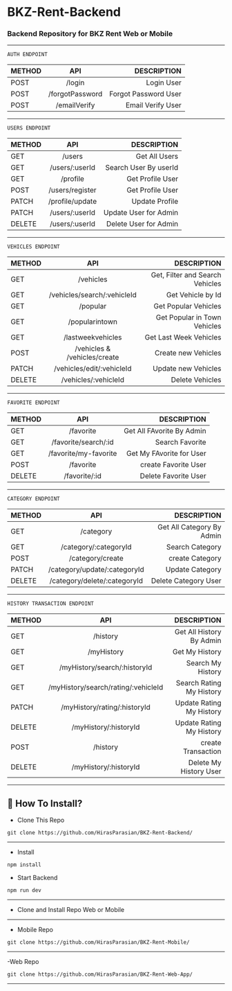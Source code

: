 # BKZ-Rent-Backend
### Backend Repository for BKZ Rent Web or Mobile

---------------------------------------------------------------
```
AUTH ENDPOINT
```

| METHOD | API  | DESCRIPTION |
| :------------ |:---------------:| -----:|
| POST | /login          | Login User           |
| POST | /forgotPassword | Forgot Password User |
| POST | /emailVerify    | Email Verify User    |
---------------------------------------------------------------
```
USERS ENDPOINT
```
| METHOD | API  | DESCRIPTION |
| :------------ |:---------------:| -----:|
| GET    | /users          | Get All Users           |
| GET    | /users/:userId  | Search User By userId   |
| GET    | /profile        | Get Profile User        |
| POST   | /users/register | Get Profile User        |
| PATCH  | /profile/update | Update Profile          |
| PATCH  | /users/:userId  | Update User for Admin   |
| DELETE | /users/:userId  | Delete User for Admin   |
---------------------------------------------------------------
```
VEHICLES ENDPOINT
```
| METHOD | API  | DESCRIPTION |
| :------------ |:---------------:| -----:|
| GET    | /vehicles                    | Get, Filter and Search Vehicles |
| GET    | /vehicles/search/:vehicleId  | Get Vehicle by Id               |
| GET    | /popular                     | Get Popular Vehicles            |
| GET    | /popularintown               | Get Popular in Town Vehicles    |
| GET    | /lastweekvehicles            | Get Last Week Vehicles          |
| POST   | /vehicles & /vehicles/create | Create new Vehicles             |
| PATCH  | /vehicles/edit/:vehicleId    | Update new Vehicles             |
| DELETE | /vehicles/:vehicleId         | Delete Vehicles                 |
---------------------------------------------------------------
```
FAVORITE ENDPOINT
```
| METHOD | API  | DESCRIPTION |
| :------------ |:---------------:| -----:|
| GET    | /favorite             | Get All FAvorite By Admin  |
| GET    | /favorite/search/:id  | Search Favorite            |
| GET    | /favorite/my-favorite | Get My FAvorite for User   |
| POST   | /favorite             | create Favorite User       |
| DELETE | /favorite/:id         | Delete Favorite User       |
---------------------------------------------------------------
```
CATEGORY ENDPOINT
```
| METHOD | API  | DESCRIPTION |
| :------------ |:---------------:| -----:|
| GET    | /category                     | Get All Category By Admin  |
| GET    | /category/:categoryId         | Search Category            |
| POST   | /category/create              | create Category            |
| PATCH  | /category/update/:categoryId  | Update Category            |
| DELETE | /category/delete/:categoryId  | Delete Category User       |
---------------------------------------------------------------
```
HISTORY TRANSACTION ENDPOINT
```
| METHOD | API  | DESCRIPTION |
| :------------ |:---------------:| -----:|
| GET    | /history                           | Get All History By Admin    |
| GET    | /myHistory                         | Get My History              |
| GET    | /myHistory/search/:historyId       | Search My History           |
| GET    | /myHistory/search/rating/:vehicleId| Search Rating My History    |
| PATCH  | /myHistory/rating/:historyId       | Update Rating My History    |
| DELETE | /myHistory/:historyId              | Update Rating My History    |
| POST   | /history                           | create Transaction          |
| DELETE | /myHistory/:historyId              | Delete My History User      |

---------------------------------------------------------------

## 📌 How To Install?

- Clone This Repo

```
git clone https://github.com/HirasParasian/BKZ-Rent-Backend/
```
---------------------------------------------------------------
- Install

```
npm install
```

- Start Backend

```
npm run dev
```
---------------------------------------------------------------
- Clone and Install Repo Web or Mobile
---------------------------------------------------------------

- Mobile Repo

```
git clone https://github.com/HirasParasian/BKZ-Rent-Mobile/
```
---------------------------------------------------------------
-Web Repo
```
git clone https://github.com/HirasParasian/BKZ-Rent-Web-App/
```
---------------------------------------------------------------

